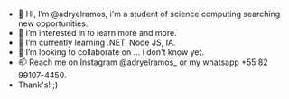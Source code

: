 - 👋 Hi, I’m @adryelramos, i'm a student of science computing searching new opportunities.
- 👀 I’m interested in to learn more and more.
- 🌱 I’m currently learning .NET, Node JS, IA.
- 💞️ I’m looking to collaborate on ... i don't know yet.
- 📫 Reach me on Instagram @adryelramos_ or my whatsapp +55 82 99107-4450.
- Thank's! ;)

